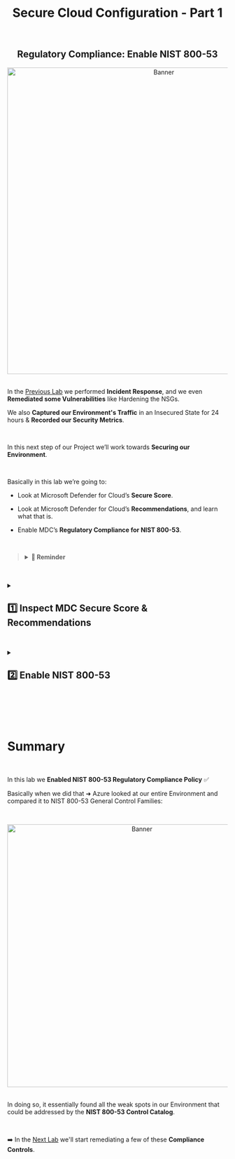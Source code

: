 <h1 align="center">Secure Cloud Configuration - Part 1</h1>

<br>

<h2 align="center">Regulatory Compliance: Enable NIST 800-53</h2>

<p align="center">
<img width="700" src="https://github.com/user-attachments/assets/ba44e0c3-5ee1-4d97-b92a-13e15c4c6c1e" alt="Banner"/>

<br>

<br>

In the [Previous Lab](https://github.com/franciscovfonseca/Working-Incidents-and-Incident-Response/blob/main/README.md) we performed **Incident Response**, and we even **Remediated some Vulnerabilities** like Hardening the NSGs.

We also **Captured our Environment's Traffic** in an Insecured State for 24 hours & **Recorded our Security Metrics**.

<br>

In this next step of our Project we’ll work towards **Securing our Environment**.

<br>

Basically in this lab we’re going to:

  -	Look at Microsoft Defender for Cloud’s **Secure Score**.
    
  -	Look at Microsoft Defender for Cloud’s **Recommendations**, and learn what that is.
    
  -	Enable MDC’s **Regulatory Compliance for NIST 800-53**.

<br>

>   <details close> 
>   
> **<summary> 💭 Reminder</summary>**
> 
> If you remember ➜ **NIST 800-53** is the **Security and Privacy Control Family**.
> 
> It’s basically just a really large **Catalog of Controls** that we can use to either **Evaluate** or help **Secure our Environment**.
> 
> <br>
>   
> When we Enable the **NIST 800-53 Regulatory Compliance** in **Azure**:
>   
> ➡️ It’s going to show us things that we can do in Azure to **Secure our Environment** ➜ which align with **NIST 800-53 Controls**.
> 
> It gives us a better intuition of:
>   - What is NIST 800-53.
>   - How it’s Used.
>   - Why it’s Useful.
>   
>   </details>

<br>

<br>

<details close> 
<summary> <h2>1️⃣ Inspect MDC Secure Score & Recommendations</h2> </summary>
<br>

The first thing we’re going to do is Inspect the [**Microsoft Defender for Cloud Secure Score**](https://learn.microsoft.com/en-us/defender-xdr/microsoft-secure-score?view=o365-worldwide)

We’ll go to the **Azure Portal** ➜ open **Microsoft Defender for Cloud**:

![azure portal](https://github.com/user-attachments/assets/08ab92a6-b905-431a-a3ad-37cc7f009423)

<br>

>   <details close> 
>   
> **<summary> 💡 </summary>**
> 
> Defender for Cloud provides us with a 🛡️ **Secure Score**.
> 
> It’s a single metric that we can use to gage our **Security Posture** and how good it is.
>   
>   </details>

<br>

Then we can click on the **Recommendations** blade on the left side:

![azure portal](https://github.com/user-attachments/assets/aa067180-eb69-49ce-a58a-c2755c4dec22)

<br>

The interface will show us all the things that are contributing to our Environment’s **Security Score**.

<br>

  <details close> 
  
**<summary> 💡 </summary>**

It’ll show us areas that essentially have gaps:

➡️ So we can implement things in Azure & perform some Configurations in order to make our Security Score go Up.

<br>

  </details>

<br>

![azure portal](https://github.com/user-attachments/assets/40fd5b5b-75d8-4f88-93dc-3fb5acf65eb4)

<br>

🔍 We can look through all the different **Recommendations** and get a good sense of what we can do to **Harden our Environment**.

<br>

<h2></h2>
<br>

<h3>Inspect MDC Recommendations</h3>

<br>

If we click on ```View recommendations >```:

![azure portal](https://github.com/user-attachments/assets/fb6bf830-e0b1-445f-9a64-77f6983bc2c0)

<br>

It'll show all the things that are contributing to our **Secure Score** ➜ areas in our Environment that essentially have "Gaps".

![azure portal](https://github.com/user-attachments/assets/f1ade39b-9c81-487b-82ce-e8ce851bfe5d)

<br>

We can implent things in **Azure** ➜ make some Configurations to get our **Secure Score** to go Up.

For example: under ```> Restrict unauthorized network access``` ➜ if we click on the first Recommendation:

![azure portal](https://github.com/user-attachments/assets/04a75668-ffb7-492f-be99-88b53cca10c6)

<br>

MDC will give us Recommendations on how we can fix it:

- There's a detailed **Description** of what the Recomendation involves.
  
- And there's also the **Remediation Steps** section that breaks down what we have do to Remediate the issue.

![azure portal](https://github.com/user-attachments/assets/ed0fc54d-4774-422b-9fff-d4f379a02a76)

<br>

✅ So we've analysed the **Recommendations** that when fixed would improve our Environmen's **Secure Score**.

<br>

  </details>

<h2></h2>

<details close> 
<summary> <h2>2️⃣ Enable NIST 800-53</h2> </summary>
<br>

> Add [**NIST 800-53: Security and Privacy Controls for Information Systems and Organizations**](https://csrc.nist.gov/pubs/sp/800/53/r5/upd1/final) to **Microsoft Defender for Cloud**.
> 
> 💡 [**Full Publication**](https://nvlpubs.nist.gov/nistpubs/SpecialPublications/NIST.SP.800-53r5.pdf).

<br>

The next thing we’re going to do is **Enable Regulatory Compliance for NIST 800-53**.

This will basically do the same thing as the **MDC Secure Score Recommendations** ➜ but it’ll do it in the “lens” of **NIST 800-53**.

<br>

  <details close> 
  
**<summary> 📌 Refresher</summary>**

<br>

[NIST 800-53](https://csrc.nist.gov/projects/cprt/catalog#/cprt/framework/version/SP_800_53_5_1_0/home) is a really large control catalog with a lot of different control families like:

-	 Access Control
-	 Identification and Authentication
-	 Incidence Response, etc.

![azure portal](https://github.com/user-attachments/assets/c252a0a1-7952-41a2-8ef2-539f45ddcefa)

<br>

These are all different categories ➜ and then inside of these there’s a lot of **Sub-Controls** essentially

For example: inside of **"SC - SYSTEM AND COMMUNICATION PROTECTION"** ➜ there's a lot of different Categories:

![azure portal](https://github.com/user-attachments/assets/5126055b-5f4b-4456-9aba-62efb764c7e1)

<br>

When we enable NIST 800-53 Regulatory Compliance inside of Defender for Cloud:

  - It’s basically going to look at all the different Controls inside of NIST 800-53
    
  - And it'll suggest different things we can do in our Environment that align with, for example, SC-7:

![azure portal](https://github.com/user-attachments/assets/1d95d567-d4ed-4ef9-9c4b-6a65a3cf5c89)

<br>

Essentially it will suggest different implementations we can do in Azure to bring our Environment "Up to Par" with NIST 800-53.

In a way, show us Gaps in relation to Controls that exist in NIST 800-53.

  </details>

<br>

To add NIST 800-53:

  - First inside the MDC home page ➜ click on the **Regulatory Compliance** blade on the left side:
![azure portal](https://github.com/user-attachments/assets/5072ca93-f076-4163-80c2-967704432b2f)

<br>

  - Then at the top ➜ click on **Manage compliance policies**:

![azure portal](https://github.com/user-attachments/assets/67f38c0f-4c42-4080-8e07-d4a3db87e06d)

<br>

  - We'll then click on our ```Azure subscription 1```:

![azure portal](https://github.com/user-attachments/assets/44cef131-d6fe-4065-918b-d009306265d7)

<br>

  - Inside the **Security policy** blade ➜ under **Industry & regulatory standards**  ➜ click on the **"Add more standards"** button:

![azure portal](https://github.com/user-attachments/assets/80d7228c-709e-46e2-981b-37028c7a5374)

<br>

  - Add ```NIST 800-53 R5``` as a **Regulatory Compliance Standard**:

![azure portal](https://github.com/user-attachments/assets/f66d02b4-3cb0-40f1-aa86-91f56bdc8263)

<br>

- We'll leave the Initiative Assignment Configurations as the default ones ➜ so just click **"Create"**

![azure portal](https://github.com/user-attachments/assets/29baa074-9bbf-444f-a9b4-8a25ebf31d8e)

<br>

The Policy Initiative Assignment takes a few minutes to take effect.

After waiting a while ➜ we can confirm that **NIST 800-53 R5** was successfully assigned to our Subscription ✅

![azure portal](https://github.com/user-attachments/assets/28fedd9f-d9c4-4c85-96ae-75f482a76827)

<br>


⚠️ Again ➜ it takes some time for the policy to be added to our Environment.

But eventually it should appear inside of our MDC Dashboard ➜ under **Regulatory compliance**:

![azure portal](https://github.com/user-attachments/assets/d75d993f-2264-4122-98a5-1b36ebc9f5b9)

<br>


  <details close> 
  
**<summary> 📝 Recap</summary>**

Basically **NIST 800-53** contains a whole bunch of **Control Families** with different Controls that we can apply to our Environment.

NIST 800-53 is not specific to any Environment ➜ they're just generalized Controls.

But Microsoft created this NIST 800-53 Policy to map those General Controls to things that we can actually do inside of **Azure**.

This are the general **Control Families** defined by **NIST**:

![azure portal](https://github.com/user-attachments/assets/66c76459-949a-4f33-880b-c9d878f13baf)

<br>

If we expand one of the Control Families ➜ **“AC. Access Control”** for example:

It shows what we can do inside of the Azure Portal to our Resources to be **“Compliant”** with each individual Sub-Control:

![azure portal](https://github.com/user-attachments/assets/09b96474-e6de-4a32-b7a9-6323467736db)

<br>

Again as an example: for **IR-6(2)** as defined by NIST ➜ there could be some Improvements made in our Environment:

![azure portal](https://github.com/user-attachments/assets/eeebf9e4-d92f-4f3d-8855-9dcc1c853c7d)

<br>

We can click on the first **Automated assessment** ➜ and MDC will give us Instructions on how to remediate this issue:

If we expand the ```∨ Remediation steps``` ➜ it'll give us the Steps to Take in order to Manually Remidiate this Sub-Control.

![azure portal](https://github.com/user-attachments/assets/573f186d-db6b-45c2-bc91-e425a4433845)

<br>

  </details>

<br>

➡️ In our upcoming lab ➜ we're going to implement **SC-7 Boundary Protection**, in order to bring this Control "Up to Compliance".

<br>

<h2></h2>

  </details>

<br>

<br>

<br>

<br>

<h1>Summary</h1>
<br>

In this lab we **Enabled NIST 800-53 Regulatory Compliance Policy** ✅

Basically when we did that ➜ Azure looked at our entire Environment and compared it to NIST 800-53 General Control Families:

<br>

<p align="center">
<img width="600" src="https://github.com/user-attachments/assets/52efb6c2-59e0-4025-a9c9-ef8f298032d8" alt="Banner"/>

<br>

<br>

In doing so, it essentially found all the weak spots in our Environment that could be addressed by the **NIST 800-53 Control Catalog**.

<br>

➡️ In the [Next Lab](https://github.com/franciscovfonseca/Secure-SOC-Environmentn-Part-2/blob/main/README.md) we'll start remediating a few of these **Compliance Controls**.


<br>

<br>

<br>

<br>

<br>

<br>

<br>
  
<br>
